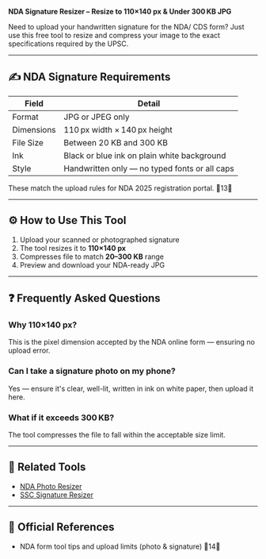 **NDA Signature Resizer – Resize to 110×140 px & Under 300 KB JPG**

Need to upload your handwritten signature for the NDA/ CDS form? Just use this free tool to resize and compress your image to the exact specifications required by the UPSC.

---

## ✍️ NDA Signature Requirements

| Field      | Detail                                        |
| ---------- | --------------------------------------------- |
| Format     | JPG or JPEG only                              |
| Dimensions | 110 px width × 140 px height                  |
| File Size  | Between 20 KB and 300 KB                      |
| Ink        | Black or blue ink on plain white background   |
| Style      | Handwritten only — no typed fonts or all caps |

These match the upload rules for NDA 2025 registration portal. 13

---

## ⚙️ How to Use This Tool

1. Upload your scanned or photographed signature
2. The tool resizes it to **110×140 px**
3. Compresses file to match **20–300 KB** range
4. Preview and download your NDA-ready JPG

---

## ❓ Frequently Asked Questions

### Why 110×140 px?

This is the pixel dimension accepted by the NDA online form — ensuring no upload error.

### Can I take a signature photo on my phone?

Yes — ensure it's clear, well-lit, written in ink on white paper, then upload it here.

### What if it exceeds 300 KB?

The tool compresses the file to fall within the acceptable size limit.

---

## 🔗 Related Tools

- [NDA Photo Resizer](/tools/image/nda-photo-resizer)
- [SSC Signature Resizer](/tools/image/ssc-signature-resizer)

---

## 🔗 Official References

- NDA form tool tips and upload limits (photo & signature) 14

